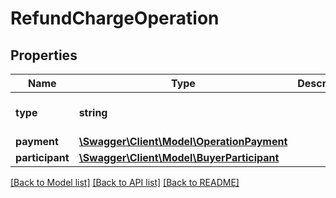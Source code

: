 # RefundChargeOperation

## Properties
Name | Type | Description | Notes
------------ | ------------- | ------------- | -------------
**type** | **string** |  | [optional] [default to 'REFUND_CHARGE']
**payment** | [**\Swagger\Client\Model\OperationPayment**](OperationPayment.md) |  | 
**participant** | [**\Swagger\Client\Model\BuyerParticipant**](BuyerParticipant.md) |  | 

[[Back to Model list]](../../README.md#documentation-for-models) [[Back to API list]](../../README.md#documentation-for-api-endpoints) [[Back to README]](../../README.md)

